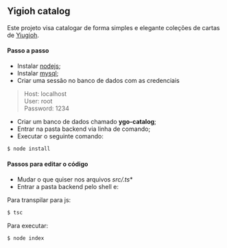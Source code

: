## Yigioh catalog

Este projeto visa catalogar de forma simples e elegante coleções de cartas de [Yiugioh](https://pt.wikipedia.org/wiki/Yu-Gi-Oh!).

#### Passo a passo

- Instalar [nodejs](https://nodejs.org/en/download/);
- Instalar [mysql](https://www.mysql.com/);
- Criar uma sessão no banco de dados com as credenciais
> Host: localhost\
  User: root\
  Password: 1234

- Criar um banco de dados chamado **ygo-catalog**;
- Entrar na pasta backend via linha de comando;
- Executar o seguinte comando:
```sh
$ node install
```

#### Passos para editar o código
- Mudar o que quiser nos arquivos *src/.ts**
- Entrar a pasta backend pelo shell e:

Para transpilar para js:
```sh
$ tsc
```

Para executar:
```sh
$ node index
```
